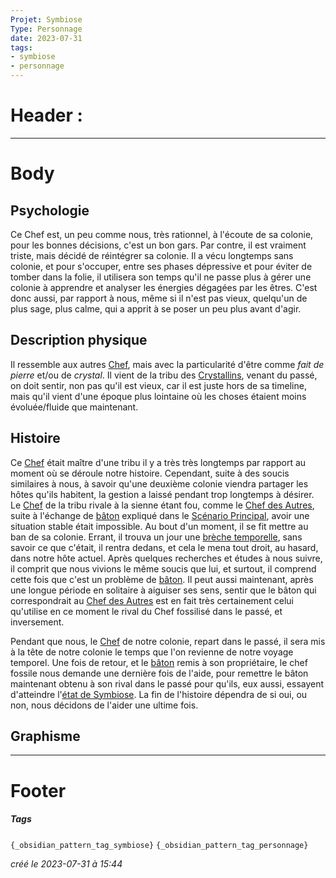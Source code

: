 ```yaml
---
Projet: Symbiose
Type: Personnage
date: 2023-07-31
tags:
- symbiose
- personnage
---
```

   
# Header :   
   
   
-------------------------------------------------------------------------------   
# Body   
   
## Psychologie   
   
Ce Chef est, un peu comme nous, très rationnel, à l'écoute de sa colonie, pour les bonnes décisions, c'est un bon gars. Par contre, il est vraiment triste, mais décidé de réintégrer sa colonie. Il a vécu longtemps sans colonie, et pour s'occuper, entre ses phases dépressive et pour éviter de tomber dans la folie, il utilisera son temps qu'il ne passe plus à gérer une colonie à apprendre et analyser les énergies dégagées par les êtres. C'est donc aussi, par rapport à nous, même si il n'est pas vieux, quelqu'un de plus sage, plus calme, qui a apprit à se poser un peu plus avant d'agir.   
   
## Description physique   
   
Il ressemble aux autres [Chef](../../../../../Cr%C3%A9ations/Symbiose/GameDesign/Sc%C3%A9nario/Personnages/Chef.md), mais avec la particularité d'être comme *fait de pierre* et/ou de *crystal*. Il vient de la tribu des [Crystallins](/not_created.md), venant du passé, on doit sentir, non pas qu'il est vieux, car il est juste hors de sa timeline, mais qu'il vient d'une époque plus lointaine où les choses étaient moins évoluée/fluide que maintenant.   
   
## Histoire   
   
Ce [Chef](../../../../../Cr%C3%A9ations/Symbiose/GameDesign/Sc%C3%A9nario/Personnages/Chef.md) était maître d'une tribu il y a très très longtemps par rapport au moment où se déroule notre histoire. Cependant, suite à des soucis similaires à nous, à savoir qu'une deuxième colonie viendra partager les hôtes qu'ils habitent, la gestion a laissé pendant trop longtemps à désirer. Le [Chef](../../../../../Cr%C3%A9ations/Symbiose/GameDesign/Sc%C3%A9nario/Personnages/Chef.md) de la tribu rivale à la sienne étant fou, comme le [Chef des Autres](../../../../../Cr%C3%A9ations/Symbiose/GameDesign/Sc%C3%A9nario/Personnages/Chef%20des%20Autres.md), suite à l'échange de [bâton](/not_created.md) expliqué dans le [Scénario Principal](../../../../../Cr%C3%A9ations/Symbiose/GameDesign/Sc%C3%A9nario/Histoire/Sc%C3%A9nario%20Principal.md), avoir une situation stable était impossible. Au bout d'un moment, il se fit mettre au ban de sa colonie. Errant, il trouva un jour une [brèche temporelle](/not_created.md), sans savoir ce que c'était, il rentra dedans, et cela le mena tout droit, au hasard, dans notre hôte actuel. Après quelques recherches et études à nous suivre, il comprit que nous vivions le même soucis que lui, et surtout, il comprend cette fois que c'est un problème de [bâton](/not_created.md). Il peut aussi maintenant, après une longue période en solitaire à aiguiser ses sens, sentir que le bâton qui correspondrait au [Chef des Autres](../../../../../Cr%C3%A9ations/Symbiose/GameDesign/Sc%C3%A9nario/Personnages/Chef%20des%20Autres.md) est en fait très certainement celui qu'utilise en ce moment le rival du Chef fossilisé dans le passé, et inversement.    
   
Pendant que nous, le [Chef](../../../../../Cr%C3%A9ations/Symbiose/GameDesign/Sc%C3%A9nario/Personnages/Chef.md) de notre colonie, repart dans le passé, il sera mis à la tête de notre colonie le temps que l'on revienne de notre voyage temporel. Une fois de retour, et le [bâton](/not_created.md) remis à son propriétaire, le chef fossile nous demande une dernière fois de l'aide, pour remettre le bâton maintenant obtenu à son rival dans le passé pour qu'ils, eux aussi, essayent d'atteindre l'[état de Symbiose](/not_created.md). La fin de l'histoire dépendra de si oui, ou non, nous décidons de l'aider une ultime fois.    
   
## Graphisme   
   
   
---------------------------------------------------------------------------   
# Footer   
   
##### Tags   
`{_obsidian_pattern_tag_symbiose}` `{_obsidian_pattern_tag_personnage}`    
   
*créé le 2023-07-31 à 15:44*